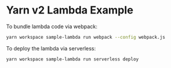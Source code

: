 # Yarn v2 Lambda Example

To bundle lambda code via webpack:

```bash
yarn workspace sample-lambda run webpack --config webpack.js
```

To deploy the lambda via serverless:

```bash
yarn workspace sample-lambda run serverless deploy
```

